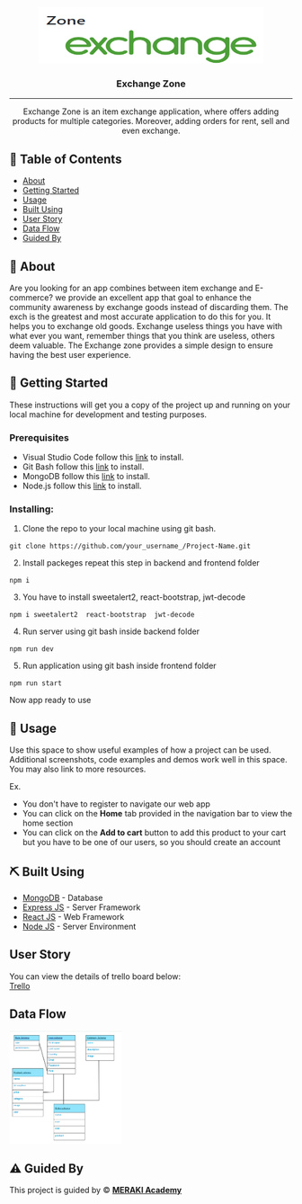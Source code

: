 <p align="center">
<a href="https://www.meraki-academy.org" target="_blank" rel="noopener noreferrer">
 <img width="400px" height="100px" src="./Screenshot_1.png" alt="Project logo">
 </a>
</p>

<h3 align="center">Exchange Zone
</h3>

---

<p align="center">
     Exchange Zone is an item exchange application, where offers adding products for multiple categories. Moreover, adding orders for rent, sell and even exchange.

    
</p>

## 📝 Table of Contents

- [About](#about)
- [Getting Started](#getting_started)
- [Usage](#usage)
- [Built Using](#built_using)
- [User Story](#user_story)
- [Data Flow](#data_flow)
- [Guided By](#guided_by)

## 🧐 About <a name = "about"></a>



 Are you looking for an app combines between item exchange  and E-commerce? we provide an excellent app that goal to enhance the community awareness by exchange goods instead of discarding them. The exch is the greatest and most accurate application to do this for you. It helps you to exchange old goods.  Exchange useless things you have with what ever you want, remember things that you think are useless, others deem valuable.
 The Exchange zone provides a simple design to ensure having the best user experience.

## 🏁 Getting Started <a name = "getting_started"></a>

These instructions will get you a copy of the project up and running on your local machine for development and testing purposes.

### Prerequisites

- Visual Studio Code follow this <a href='https://code.visualstudio.com/download'>link</a> to install.
- Git Bash follow this <a href='https://git-scm.com/downloads'>link</a> to install.
- MongoDB follow this <a href='https://www.mongodb.com/try/download/community-kubernetes-operator'>link</a> to install.
- Node.js follow this <a href='https://nodejs.org/en/download'>link</a> to install.

### Installing:

1. Clone the repo to your local machine using git bash.

```
git clone https://github.com/your_username_/Project-Name.git
```

2. Install packeges repeat this step in backend and frontend folder

```
npm i
```
3. You have to install sweetalert2, react-bootstrap, jwt-decode

```
npm i sweetalert2  react-bootstrap  jwt-decode
```
4. Run server using git bash inside backend folder

```
npm run dev
```

5. Run application using git bash inside frontend folder

```
npm run start
```

Now app ready to use

## 🎈 Usage <a name="usage"></a>

Use this space to show useful examples of how a project can be used. Additional screenshots, code examples and demos work well in this space. You may also link to more resources.

Ex.

- You don't have to register to navigate our web app
- You can click on the **Home** tab provided in the navigation bar to view the home section
- You can click on the **Add to cart** button to add this product to your cart but you have to be one of our users, so you should create an account

## ⛏️ Built Using <a name = "built_using"></a>

- [MongoDB](https://www.mongodb.com/) - Database
- [Express JS](https://expressjs.com/) - Server Framework
- [React JS](https://https://reactjs.org/) - Web Framework
- [Node JS](https://nodejs.org/en/) - Server Environment

## User Story <a name = "#user_story"></a>

You can view the details of trello board below:
<br/>
<a href='https://trello.com/b/gEKgHjeX/project-4'>Trello</a>

## Data Flow <a name = "#data_flow"></a>

<img width=200px height=200px src="./Screenshot_2.png" alt="Diagram"></a>

## ⚠️ Guided By <a name = "guided_by"></a>

This project is guided by ©️ **[MERAKI Academy](https://www.meraki-academy.org)**